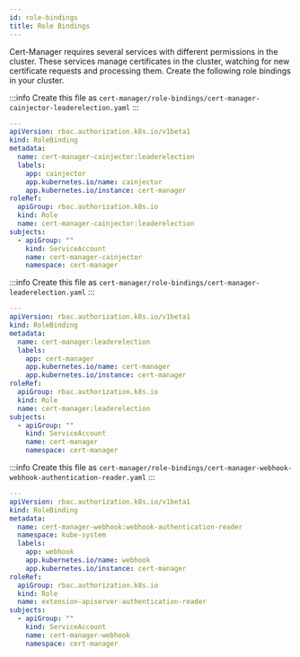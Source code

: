 ```yaml
---
id: role-bindings
title: Role Bindings
---
```


Cert-Manager requires several services with different permissions in the cluster.
These services manage certificates in the cluster, watching for new certificate
requests and processing them. Create the following role bindings in your cluster.

:::info
Create this file as `cert-manager/role-bindings/cert-manager-cainjector-leaderelection.yaml`
:::

```yaml
---
apiVersion: rbac.authorization.k8s.io/v1beta1
kind: RoleBinding
metadata:
  name: cert-manager-cainjector:leaderelection
  labels:
    app: cainjector
    app.kubernetes.io/name: cainjector
    app.kubernetes.io/instance: cert-manager
roleRef:
  apiGroup: rbac.authorization.k8s.io
  kind: Role
  name: cert-manager-cainjector:leaderelection
subjects:
  - apiGroup: ""
    kind: ServiceAccount
    name: cert-manager-cainjector
    namespace: cert-manager
```

:::info
Create this file as `cert-manager/role-bindings/cert-manager-leaderelection.yaml`
:::

```yaml
---
apiVersion: rbac.authorization.k8s.io/v1beta1
kind: RoleBinding
metadata:
  name: cert-manager:leaderelection
  labels:
    app: cert-manager
    app.kubernetes.io/name: cert-manager
    app.kubernetes.io/instance: cert-manager
roleRef:
  apiGroup: rbac.authorization.k8s.io
  kind: Role
  name: cert-manager:leaderelection
subjects:
  - apiGroup: ""
    kind: ServiceAccount
    name: cert-manager
    namespace: cert-manager
```

:::info
Create this file as `cert-manager/role-bindings/cert-manager-webhook-webhook-authentication-reader.yaml`
:::

```yaml
---
apiVersion: rbac.authorization.k8s.io/v1beta1
kind: RoleBinding
metadata:
  name: cert-manager-webhook:webhook-authentication-reader
  namespace: kube-system
  labels:
    app: webhook
    app.kubernetes.io/name: webhook
    app.kubernetes.io/instance: cert-manager
roleRef:
  apiGroup: rbac.authorization.k8s.io
  kind: Role
  name: extension-apiserver-authentication-reader
subjects:
  - apiGroup: ""
    kind: ServiceAccount
    name: cert-manager-webhook
    namespace: cert-manager
```
